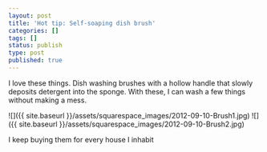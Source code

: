 ```yaml
---
layout: post
title: 'Hot tip: Self-soaping dish brush'
categories: []
tags: []
status: publish
type: post
published: true
---
```


I love these things. Dish washing brushes with a hollow handle that slowly deposits detergent into the sponge. With these, I can wash a few things without making a mess.

![]({{ site.baseurl }}/assets/squarespace_images/2012-09-10-Brush1.jpg)
![]({{ site.baseurl }}/assets/squarespace_images/2012-09-10-Brush2.jpg)

I keep buying them for every house I inhabit

